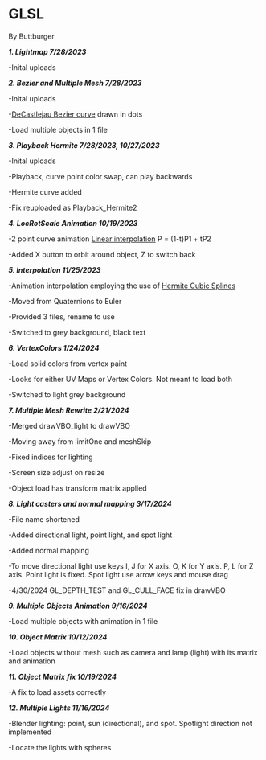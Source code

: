# GLSL

By Buttburger

***1. Lightmap 7/28/2023***

-Inital uploads

***2. Bezier and Multiple Mesh 7/28/2023***

-Inital uploads

-[DeCastlejau Bezier curve](https://stackoverflow.com/questions/785097/how-do-i-implement-a-b%C3%A9zier-curve-in-c) drawn in dots

-Load multiple objects in 1 file

***3. Playback Hermite 7/28/2023, 10/27/2023***

-Inital uploads

-Playback, curve point color swap, can play backwards

-Hermite curve added

-Fix reuploaded as Playback_Hermite2

***4. LocRotScale Animation 10/19/2023***

-2 point curve animation [Linear interpolation](https://javascript.info/bezier-curve) P = (1-t)P1 + tP2

-Added X button to orbit around object, Z to switch back

***5. Interpolation 11/25/2023***

-Animation interpolation employing the use of [Hermite Cubic Splines](https://github.com/gszauer/GameAnimationProgramming)

-Moved from Quaternions to Euler

-Provided 3 files, rename to use

-Switched to grey background, black text

***6. VertexColors 1/24/2024***

-Load solid colors from vertex paint

-Looks for either UV Maps or Vertex Colors. Not meant to load both

-Switched to light grey background

***7. Multiple Mesh Rewrite 2/21/2024***

-Merged drawVBO_light to drawVBO

-Moving away from limitOne and meshSkip

-Fixed indices for lighting

-Screen size adjust on resize

-Object load has transform matrix applied

***8. Light casters and normal mapping 3/17/2024***

-File name shortened

-Added directional light, point light, and spot light

-Added normal mapping

-To move directional light use keys I, J for X axis. O, K for Y axis. P, L for Z axis. Point light is fixed. Spot light use arrow keys and mouse drag

-4/30/2024 GL_DEPTH_TEST and GL_CULL_FACE fix in drawVBO

***9. Multiple Objects Animation 9/16/2024***

-Load multiple objects with animation in 1 file

***10. Object Matrix 10/12/2024***

-Load objects without mesh such as camera and lamp (light) with its matrix and animation

***11. Object Matrix fix 10/19/2024***

-A fix to load assets correctly

***12. Multiple Lights 11/16/2024***

-Blender lighting: point, sun (directional), and spot. Spotlight direction not implemented

-Locate the lights with spheres
